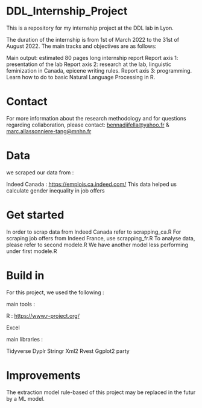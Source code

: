 # DDL_Internship_Project
This is a repository for my internship project at the DDL lab in Lyon.

The duration of the internship is from 1st of March 2022 to the 31st of August 2022. The main tracks and objectives are as follows:

Main output: estimated 80 pages long internship report
Report axis 1: presentation of the lab
Report axis 2: research at the lab, linguistic feminization in Canada, epicene writing rules.
Report axis 3: programming. Learn how to do to basic Natural Language Processing in R.

# Contact
For more information about the research methodology and for questions regarding collaboration, please contact: bennadjifella@yahoo.fr & marc.allassonniere-tang@mnhn.fr

# Data
we scraped our data from :

Indeed Canada : https://emplois.ca.indeed.com/
This data helped us calculate gender inequality in job offers

# Get started 
In order to scrap data from Indeed Canada refer to scrapping_ca.R
For scraping job offers from Indeed France, use scrapping_fr.R
To analyse data, please refer to second modele.R
We have another model less performing under first modele.R

# Build in 
For this project, we used the following :

main tools :

R : https://www.r-project.org/

Excel

main libraries :

Tidyverse
Dyplr
Stringr
Xml2
Rvest
Ggplot2
party

# Improvements
The extraction model rule-based of this project may be replaced in the futur by a ML model.
